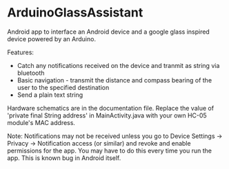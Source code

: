 # ArduinoGlassAssistant
Android app to interface an Android device and a google glass inspired device powered by an Arduino.

Features:
* Catch any notifications received on the device and tranmit as string via bluetooth
* Basic navigation - transmit the distance and compass bearing of the user to the specified destination
* Send a plain text string

Hardware schematics are in the documentation file.
Replace the value of 'private final String address' in MainActivity.java with your own HC-05 module's MAC address.

Note: Notifications may not be received unless you go to Device Settings -> Privacy -> Notification access (or similar) and revoke and enable permissions for the app. You may have to do this every time you run the app. This is known bug in Android itself.
